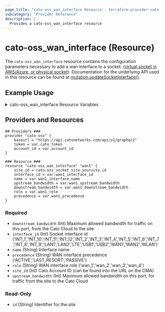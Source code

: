 ```yaml
---
page_title: "cato-oss_wan_interface Resource - terraform-provider-cato-oss"
subcategory: "Provider Reference"
description: |-
  Provides a cato-oss_wan_interface resource  
---
```


# cato-oss_wan_interface (Resource)

The `cato-oss_wan_interface` resource contains the configuration parameters necessary to 
add a wan interface to a socket. 
([virtual socket in AWS/Azure, or physical socket](https://support.catonetworks.com/hc/en-us/articles/4413280502929-Working-with-X1500-X1600-and-X1700-Socket-Sites)).
Documentation for the underlying API used in this resource can be found at
[mutation.updateSocketInterface()](https://api.catonetworks.com/documentation/#mutation-site.updateSocketInterface).

## Example Usage

<details>
<summary>cato-oss_wan_interface Resource Variables</summary>

### cato-oss_socket Resource Variables

```hcl
# Provider variables
variable cato_token {}

variable "account_id" {
    description = "Account ID"
    type        = number
    # default	  = 12345
}

# cato-oss_wan_interface variables
variable "wan1_interface_id" {
    type = string
    description = "WAN interface id"
    validation {
        condition = contains(["INT_1","INT_10","INT_11","INT_12","INT_2","INT_3","INT_4","INT_5","INT_6","INT_7","INT_8","INT_9","LAN1","LAN2","LTE","USB1","USB2","WAN1","WAN2","WLAN"],var.wan1_interface_id)
        error_message = "The connection_type variable must be one of the following: 'INT_1','INT_10','INT_11','INT_12','INT_2','INT_3','INT_4','INT_5','INT_6','INT_7','INT_8','INT_9','LAN1','LAN2','LTE','USB1','USB2','WAN1','WAN2','WLAN'"
    }
    default = "WAN1"
}

variable "wan1_interface_name" {
    type = string
    description = "WAN interface name"
    default = "WAN interface 1"
}

variable "wan1_upstream_bandwidth" {
    type = number
    description = "WAN interface upstream bandwidth"
    default = 1000
}

variable "wan1_downstream_bandwidth" {
    type = number
    description = "WAN interface downstream bandwidth"
    default = 1000
}

variable "wan1_role" {
    type = number
    description = "WAN interface upstream bandwidth"
    validation {
        condition = contains(["wan_1","wan_2","wan_3","wan_4"],var.wan1_role)
        error_message = "The wan1_role variable must be one of the following: 'wan_1','wan_2','wan_3','wan_4'"
    }
    default = "wan_1"
}

variable "wan1_precedence" {
    type = number
    description = "WAN interface upstream bandwidth"
    validation {
        condition = contains(["ACTIVE","LAST_RESORT","PASSIVE"],var.wan1_precedence)
        error_message = "The wan1_precedence variable must be one of the following: 'ACTIVE','LAST_RESORT','PASSIVE'"
    }
    default = "ACTIVE"
}
```
</details>

## Providers and Resources

```hcl
## Providers ###
provider "cato-oss" {
    baseurl = "https://api.catonetworks.com/api/v1/graphql2"
    token = var.cato_token
    account_id = var.account_id
}

### Resource ###
resource "cato-oss_wan_interface" "wan1" {
    site_id = cato-oss_socket_site.yoursite.id
    interface_id = var.wan1_interface_id
    name = var.wan1_interface_name
    upstream_bandwidth = var.wan1_upstream_bandwidth
    downstream_bandwidth = var.wan1_downstream_bandwidth
    role = var.wan1_role
    precedence = var.wan1_precedence
}
```

### Required

- `downstream_bandwidth` (Int) Maximum allowed bandwidth for traffic on this port, from the Cato Cloud to the site
- `interface_id` (Int) Socket interface id ('INT_1','INT_10','INT_11','INT_12','INT_2','INT_3','INT_4','INT_5','INT_6','INT_7','INT_8','INT_9','LAN1','LAN2','LTE','USB1','USB2','WAN1','WAN2','WLAN')
- `name` (String) Interface name
- `precedence` (String) WAN interface precedence ('ACTIVE','LAST_RESORT','PASSIVE')
- `role` (String) WAN interface role ('wan_1','wan_2','wan_3','wan_4')
- `site_id` (Int) Cato Account ID (can be found into the URL on the CMA)
- `upstream_bandwidth` (Int) Maximum allowed bandwidth on this port, for traffic from the site to the Cato Cloud

### Read-Only

- `id` (String) Identifier for the site

